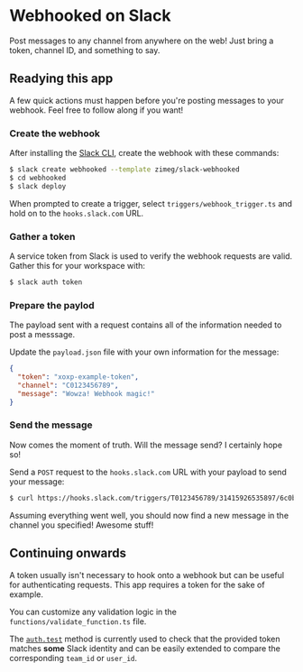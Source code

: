 # Webhooked on Slack

Post messages to any channel from anywhere on the web! Just bring a token,
channel ID, and something to say.

## Readying this app

A few quick actions must happen before you're posting messages to your webhook.
Feel free to follow along if you want!

### Create the webhook

After installing the [Slack CLI][cli], create the webhook with these commands:

```sh
$ slack create webhooked --template zimeg/slack-webhooked
$ cd webhooked
$ slack deploy
```

When prompted to create a trigger, select `triggers/webhook_trigger.ts` and hold
on to the `hooks.slack.com` URL.

### Gather a token

A service token from Slack is used to verify the webhook requests are valid.
Gather this for your workspace with:

```sh
$ slack auth token
```

### Prepare the paylod

The payload sent with a request contains all of the information needed to post a
messsage.

Update the `payload.json` file with your own information for the message:

```json
{
  "token": "xoxp-example-token",
  "channel": "C0123456789",
  "message": "Wowza! Webhook magic!"
}
```

### Send the message

Now comes the moment of truth. Will the message send? I certainly hope so!

Send a `POST` request to the `hooks.slack.com` URL with your payload to send
your message:

```sh
$ curl https://hooks.slack.com/triggers/T0123456789/31415926535897/6c0b3bdbbd5cde46d14184aa3fbbdbd7 -d "@payload.json"
```

Assuming everything went well, you should now find a new message in the channel
you specified! Awesome stuff!

## Continuing onwards

A token usually isn't necessary to hook onto a webhook but can be useful for
authenticating requests. This app requires a token for the sake of example.

You can customize any validation logic in the `functions/validate_function.ts`
file.

The [`auth.test`][auth.test] method is currently used to check that the provided
token matches **some** Slack identity and can be easily extended to compare the
corresponding `team_id` or `user_id`.

<!-- a collection of links -->

[cli]: https://api.slack.com/automation/cli
[auth.test]: https://api.slack.com/methods/auth.test
